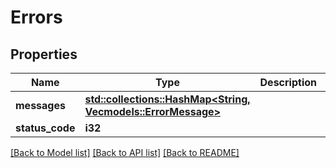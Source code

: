 # Errors

## Properties

Name | Type | Description | Notes
------------ | ------------- | ------------- | -------------
**messages** | [**std::collections::HashMap<String, Vec<models::ErrorMessage>>**](Vec.md) |  | 
**status_code** | **i32** |  | 

[[Back to Model list]](../README.md#documentation-for-models) [[Back to API list]](../README.md#documentation-for-api-endpoints) [[Back to README]](../README.md)


